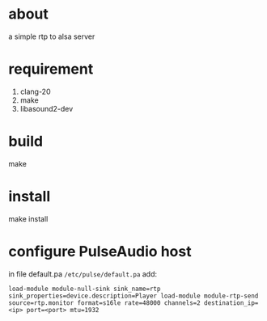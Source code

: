 # about

a simple rtp to alsa server

# requirement

1. clang-20
2. make
3. libasound2-dev

# build

make

# install

make install

# configure PulseAudio host

in file default.pa `/etc/pulse/default.pa` add:

`
load-module module-null-sink sink_name=rtp sink_properties=device.description=Player
load-module module-rtp-send source=rtp.monitor format=s16le rate=48000 channels=2 destination_ip=<ip> port=<port> mtu=1932
`
